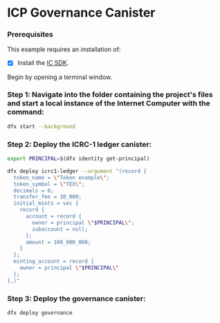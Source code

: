 # ICP Governance Canister

### Prerequisites
This example requires an installation of:

- [x] Install the [IC SDK](https://internetcomputer.org/docs/current/developer-docs/setup/install/index.mdx).

Begin by opening a terminal window.

 ### Step 1: Navigate into the folder containing the project's files and start a local instance of the Internet Computer with the command:

```bash
dfx start --background
```

 ### Step 2: Deploy the ICRC-1 ledger canister:

```bash
export PRINCIPAL=$(dfx identity get-principal)

dfx deploy icrc1-ledger --argument "(record {
  token_name = \"Token example\";
  token_symbol = \"TEX\";
  decimals = 6;
  transfer_fee = 10_000;
  initial_mints = vec {
    record {
      account = record {
        owner = principal \"$PRINCIPAL\";
        subaccount = null;
      };
      amount = 100_000_000;
    }
  };
  minting_account = record {
    owner = principal \"$PRINCIPAL\"
  };
},)"
```

 ### Step 3: Deploy the governance canister:

```bash
dfx deploy governance
```

